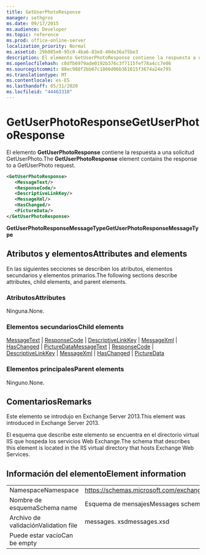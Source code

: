```yaml
---
title: GetUserPhotoResponse
manager: sethgros
ms.date: 09/17/2015
ms.audience: Developer
ms.topic: reference
ms.prod: office-online-server
localization_priority: Normal
ms.assetid: 29b085e8-95c0-4ba6-83e8-40de36a75be3
description: El elemento GetUserPhotoResponse contiene la respuesta a una solicitud GetUserPhoto.
ms.openlocfilehash: c0dfb6979ade0192b376c3f7115fef78a4cc7e06
ms.sourcegitcommit: 88ec988f2bb67c1866d06b361615f3674a24e795
ms.translationtype: MT
ms.contentlocale: es-ES
ms.lasthandoff: 05/31/2020
ms.locfileid: "44463310"
---
```

# <a name="getuserphotoresponse"></a><span data-ttu-id="d42b6-103">GetUserPhotoResponse</span><span class="sxs-lookup"><span data-stu-id="d42b6-103">GetUserPhotoResponse</span></span>

<span data-ttu-id="d42b6-104">El elemento **GetUserPhotoResponse** contiene la respuesta a una solicitud GetUserPhoto.</span><span class="sxs-lookup"><span data-stu-id="d42b6-104">The **GetUserPhotoResponse** element contains the response to a GetUserPhoto request.</span></span> 
  
```XML
<GetUserPhotoResponse>
   <MessageText/>
   <ResponseCode/>
   <DescriptiveLinkKey/>
   <MessageXml/>
   <HasChanged/>
   <PictureData/>
</GetUserPhotoResponse>
```

 <span data-ttu-id="d42b6-105">**GetUserPhotoResponseMessageType**</span><span class="sxs-lookup"><span data-stu-id="d42b6-105">**GetUserPhotoResponseMessageType**</span></span>
## <a name="attributes-and-elements"></a><span data-ttu-id="d42b6-106">Atributos y elementos</span><span class="sxs-lookup"><span data-stu-id="d42b6-106">Attributes and elements</span></span>

<span data-ttu-id="d42b6-107">En las siguientes secciones se describen los atributos, elementos secundarios y elementos primarios.</span><span class="sxs-lookup"><span data-stu-id="d42b6-107">The following sections describe attributes, child elements, and parent elements.</span></span>
  
### <a name="attributes"></a><span data-ttu-id="d42b6-108">Atributos</span><span class="sxs-lookup"><span data-stu-id="d42b6-108">Attributes</span></span>

<span data-ttu-id="d42b6-109">Ninguna.</span><span class="sxs-lookup"><span data-stu-id="d42b6-109">None.</span></span>
  
### <a name="child-elements"></a><span data-ttu-id="d42b6-110">Elementos secundarios</span><span class="sxs-lookup"><span data-stu-id="d42b6-110">Child elements</span></span>

<span data-ttu-id="d42b6-111">[MessageText](messagetext.md)  |  [ResponseCode](responsecode.md)  |  [DescriptiveLinkKey](descriptivelinkkey.md)  |  [MessageXml](messagexml.md)  |  [HasChanged](haschanged.md)  |  [PictureData](picturedata.md)</span><span class="sxs-lookup"><span data-stu-id="d42b6-111">[MessageText](messagetext.md) | [ResponseCode](responsecode.md) | [DescriptiveLinkKey](descriptivelinkkey.md) | [MessageXml](messagexml.md) | [HasChanged](haschanged.md) | [PictureData](picturedata.md)</span></span>
  
### <a name="parent-elements"></a><span data-ttu-id="d42b6-112">Elementos principales</span><span class="sxs-lookup"><span data-stu-id="d42b6-112">Parent elements</span></span>

<span data-ttu-id="d42b6-113">Ninguno.</span><span class="sxs-lookup"><span data-stu-id="d42b6-113">None.</span></span>
  
## <a name="remarks"></a><span data-ttu-id="d42b6-114">Comentarios</span><span class="sxs-lookup"><span data-stu-id="d42b6-114">Remarks</span></span>

<span data-ttu-id="d42b6-115">Este elemento se introdujo en Exchange Server 2013.</span><span class="sxs-lookup"><span data-stu-id="d42b6-115">This element was introduced in Exchange Server 2013.</span></span>
  
<span data-ttu-id="d42b6-116">El esquema que describe este elemento se encuentra en el directorio virtual IIS que hospeda los servicios Web Exchange.</span><span class="sxs-lookup"><span data-stu-id="d42b6-116">The schema that describes this element is located in the IIS virtual directory that hosts Exchange Web Services.</span></span>
  
## <a name="element-information"></a><span data-ttu-id="d42b6-117">Información del elemento</span><span class="sxs-lookup"><span data-stu-id="d42b6-117">Element information</span></span>

|||
|:-----|:-----|
|<span data-ttu-id="d42b6-118">Namespace</span><span class="sxs-lookup"><span data-stu-id="d42b6-118">Namespace</span></span>  <br/> |https://schemas.microsoft.com/exchange/services/2006/messages  <br/> |
|<span data-ttu-id="d42b6-119">Nombre de esquema</span><span class="sxs-lookup"><span data-stu-id="d42b6-119">Schema name</span></span>  <br/> |<span data-ttu-id="d42b6-120">Esquema de mensajes</span><span class="sxs-lookup"><span data-stu-id="d42b6-120">Messages schema</span></span>  <br/> |
|<span data-ttu-id="d42b6-121">Archivo de validación</span><span class="sxs-lookup"><span data-stu-id="d42b6-121">Validation file</span></span>  <br/> |<span data-ttu-id="d42b6-122">messages. xsd</span><span class="sxs-lookup"><span data-stu-id="d42b6-122">messages.xsd</span></span>  <br/> |
|<span data-ttu-id="d42b6-123">Puede estar vacío</span><span class="sxs-lookup"><span data-stu-id="d42b6-123">Can be empty</span></span>  <br/> ||
   


